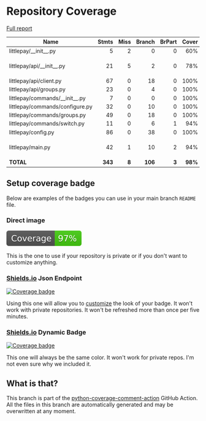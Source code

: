 # Repository Coverage

[Full report](https://htmlpreview.github.io/?https://github.com/cal-itp/littlepay/blob/python-coverage-comment-action-data/htmlcov/index.html)

| Name                               |    Stmts |     Miss |   Branch |   BrPart |   Cover |   Missing |
|----------------------------------- | -------: | -------: | -------: | -------: | ------: | --------: |
| littlepay/\_\_init\_\_.py          |        5 |        2 |        0 |        0 |     60% |       5-7 |
| littlepay/api/\_\_init\_\_.py      |       21 |        5 |        2 |        0 |     78% |36, 53, 68, 81, 101 |
| littlepay/api/client.py            |       67 |        0 |       18 |        0 |    100% |           |
| littlepay/api/groups.py            |       23 |        0 |        4 |        0 |    100% |           |
| littlepay/commands/\_\_init\_\_.py |        7 |        0 |        0 |        0 |    100% |           |
| littlepay/commands/configure.py    |       32 |        0 |       10 |        0 |    100% |           |
| littlepay/commands/groups.py       |       49 |        0 |       18 |        0 |    100% |           |
| littlepay/commands/switch.py       |       11 |        0 |        6 |        1 |     94% |    13->16 |
| littlepay/config.py                |       86 |        0 |       38 |        0 |    100% |           |
| littlepay/main.py                  |       42 |        1 |       10 |        2 |     94% |77->exit, 82 |
|                          **TOTAL** |  **343** |    **8** |  **106** |    **3** | **98%** |           |


## Setup coverage badge

Below are examples of the badges you can use in your main branch `README` file.

### Direct image

[![Coverage badge](https://raw.githubusercontent.com/cal-itp/littlepay/python-coverage-comment-action-data/badge.svg)](https://htmlpreview.github.io/?https://github.com/cal-itp/littlepay/blob/python-coverage-comment-action-data/htmlcov/index.html)

This is the one to use if your repository is private or if you don't want to customize anything.

### [Shields.io](https://shields.io) Json Endpoint

[![Coverage badge](https://img.shields.io/endpoint?url=https://raw.githubusercontent.com/cal-itp/littlepay/python-coverage-comment-action-data/endpoint.json)](https://htmlpreview.github.io/?https://github.com/cal-itp/littlepay/blob/python-coverage-comment-action-data/htmlcov/index.html)

Using this one will allow you to [customize](https://shields.io/endpoint) the look of your badge.
It won't work with private repositories. It won't be refreshed more than once per five minutes.

### [Shields.io](https://shields.io) Dynamic Badge

[![Coverage badge](https://img.shields.io/badge/dynamic/json?color=brightgreen&label=coverage&query=%24.message&url=https%3A%2F%2Fraw.githubusercontent.com%2Fcal-itp%2Flittlepay%2Fpython-coverage-comment-action-data%2Fendpoint.json)](https://htmlpreview.github.io/?https://github.com/cal-itp/littlepay/blob/python-coverage-comment-action-data/htmlcov/index.html)

This one will always be the same color. It won't work for private repos. I'm not even sure why we included it.

## What is that?

This branch is part of the
[python-coverage-comment-action](https://github.com/marketplace/actions/python-coverage-comment)
GitHub Action. All the files in this branch are automatically generated and may be
overwritten at any moment.